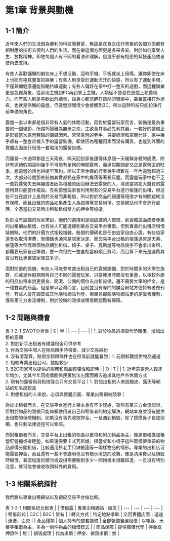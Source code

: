# 第1章 背景與動機

## 1-1 簡介
近年來人們的生活因為便利的科技而豐富，無論是在食衣住行育樂的各個方面都有相對應的技術去便利人們的生活。而在樂這個方面更是多采多姿。對於如何享受人生、放鬆精神，即使每個人有不同的看法和理解，但幾乎都有相應的科技產品或者技術去支持。

有些人喜歡慵懶的躺在床上不想活動，這時手機、平板就派上用場，讓你即使在床上也能有極其豐富的娛樂；有些人則享受於運動流汗的快感，所以有了運動手環，不僅兼顧健康還能鼓勵持續運動；有些人偏好在家中打一整天的遊戲，而這種娛樂更是包羅萬象，從家用主機到PC再到掌上主機，人類從不吝嗇在遊戲上花費精力。而有些人則是喜歡出外踏青，讓身心都沉醉在自然的環繞中，甚至直接在外過夜，也就是俗稱的露營。但露營期間很少會接觸到3C，所以這時科技只能扮演行前準備的角色。

露營一直以來都是個非常有人氣的休閒活動，而對於露營玩家而言，裝備是最為重要的一個環節，所謂巧婦難為無米之炊，工欲善其事必先利其器，一套好的裝備正是影響當次露營體驗的關鍵因素。常常露營的老手，只要經濟和空間允許，家中幾乎都有一整套趁機入手的露營裝備。即使因為種種因素而沒有購買，也能到外面的實體店面進行租借一套堪用的露營設備。

而露營一次通常都是三天兩夜，隔天回到家後還得休息個一天緩解身體的疲憊，除非有連續假期否則幾乎不可能有足夠的時間露營，而連假期間卻又正是露營區的旺季，想露營的話也得提早預約。所以正常休假的行業幾乎很難在一年內露營超過三次，大部分時間那些裝備其實都扔在家中的角落等著長灰塵。而露營玩家中也不乏一些對露營失去興趣或者因為種種原因沒辦法去露營的人，導致當初花大錢買的露營用具只能當作擺設。有些露營玩家會利用現有的交易平台進行帳篷的出租，但這些平台在設計上是用於交易而非租借，所以對於商品的歸還等租借才有的問題較沒有保障，而且出租的商品如果產生人為毀損等交易紛爭，交易網站也不會進行處理，全憑當初交易時出租和租借雙方的押金等協議。

對於沒有設備的玩家來說，他們的選擇則是跟認識的人借取、到實體店面或者專業的出租網站租借，也有些人可能選擇到某些交易平台租借。但到專業的出租店租借裝備時，他們的計價方式相較複雜，賠償的價碼也是任由店家自由心證，有些店家還會收取清潔費，而價碼也通常是店家決定。而交易平台出租的帳篷通常是天幕、帳篷等大型高單價物品個別租借，椅子、桌子、瓦斯爐等物品幾乎不會拿出來租，都需要玩家自己準備，要一次租完一整套相當麻煩且費時，而且算下來光是運費其實沒有比專業店家便宜多少。

面對閒置的設備，有些人可能會考慮出租自己的露營設備，對於時間多的大學生族群，抑或是休假期間與自己不同的露營玩家，只要使用時間沒有重疊，以相較外面的用品出租來說更便宜、簡潔、公開的價位去出租設備，還不需要大筆的押金，是一種雙贏的局面。但是單以台灣而言，目前並沒有專門的媒合網站方便持有者做刊登，有些人會在蝦皮或其他購物網站刊登，但畢竟那些購物網站走的是販售機制，僅有第三方金流機制，對於設備的毀損或租借問題難有保障。

## 1-2 問題與機會
表 1-2-1 SWOT分析表
| S | W | 
| --- | --- | 
| 1. 對於物品的損毀代墊賠償，增加出租的意願<br>2. 對於新手出租者有建議租金可供參考<br>3. 作為交易中間人在物品轉手時檢查，減少交易糾紛<br>4. 沒有清潔費，賠償金額跟條件也在租借前就能看到 | 1. 前期較難提供物品運送<br>2. 相較專業出租公司，據點較少<br>3. B2C商家可以提供的服務和商品較彈性和即時 |
| O | T |
| 1. 近年來露營人數逐年增加，尤其今年因疫情關係民眾無法出國而轉去追求其他戶外休閒方式<br>2. 現有的露營用具租借謀合只有交易平台 | 1. 對想出租的人來說蝦皮、露天等網站的知名度較高<br>2. 對想租借的人來說，必須與實體店面、專業出租網站競爭 |

對於出租者而言，在交易平台進行上架本身有不少疑慮，雖然有第三方金流認證，但對於物品的毀損只能仰賴使用者自己和租借者的約定解決，網站本身並沒有提供出租物的保障機制，如果沒有事先收取押金，一旦遇到損毀，除了摸摸鼻子自認倒楣，也只剩法律途徑可以索賠。

而對租借者而言，交易平台上出租的物品以單項和附加物品為主，像是借帳篷加租營釘營槌或者睡墊，如果還需要卡式瓦斯爐、摺疊桌和小椅子這些同樣很重要的物品都得分開租借，比較適用於老手只缺帳篷等一兩樣物品的情形。專業的出租店可能需要押金，而且還有一些不會講明也沒有標示清楚的收費，像是清潔費以及損毀時賠償，甚麼程度的髒污或毀損需要賠到多少一開始根本很難知道，一旦沒有特別注意，就可能會被收取預料外的費用。

## 1-3 相關系統探討
我們將以專業出租網站以及蝦皮交易平台做比較。

表 1-3-1 相關系統比較表
|  | 借借露 | 專業出租網站 | 蝦皮 |
| --- | --- | --- | --- |
| 租借形式 | C2C | B2C | 皆有 |
| 轉交方式 | 特定地點拿取 | 交回實體店面；運送 | 運送、面交 |
| 產品種類 | 個人持有的整套裝備 | 全部裝備自選租借 | 以帳篷、天幕等租借為主，多為一兩件物品的租借模式 |
| 商品保障 | 提供賠償代墊 | 押金或押證件 | 無 |
| 損毀處理 | 代為求償 | 押金、損毀求償 | 無 |